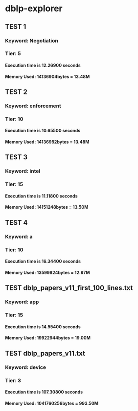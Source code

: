 # dblp-explorer

## TEST 1
###	Keyword: Negotiation
###	Tier: 5
#### 		Execution time is 12.26900 seconds
####		Memory Used: 14136904bytes = 13.48M

## TEST 2
###	Keyword: enforcement
###	Tier: 10
#### 		Execution time is 10.65500 seconds
####		Memory Used: 14136952bytes = 13.48M

## TEST 3
###	Keyword: intel
###	Tier: 15
#### 		Execution time is 11.11800 seconds
####		Memory Used: 14151248bytes = 13.50M

## TEST 4
###	Keyword: a
###	Tier: 10
#### 		Execution time is 16.34400 seconds
####		Memory Used: 13599824bytes = 12.97M

## TEST dblp_papers_v11_first_100_lines.txt
###	Keyword: app
###	Tier: 15
#### 		Execution time is 14.55400 seconds
####		Memory Used: 19922944bytes = 19.00M

## TEST dblp_papers_v11.txt
###	Keyword: device
###	Tier: 3
#### 		Execution time is 107.30800 seconds
####		Memory Used: 1041760256bytes = 993.50M

